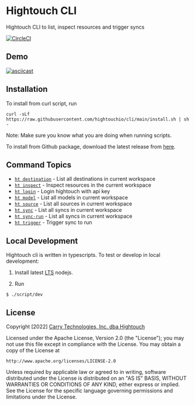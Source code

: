 # Hightouch CLI

Hightouch CLI to list, inspect resources and trigger syncs

[![CircleCI](https://circleci.com/gh/hightouchio/cli.svg?style=shield)](https://circleci.com/gh/hightouchio/cli)

## Demo

[![asciicast](https://asciinema.org/a/kFXceRxY6hPTlCz4YeRHv6hGt.svg)](https://asciinema.org/a/kFXceRxY6hPTlCz4YeRHv6hGt)

## Installation

To install from curl script, run 

```shell
curl -sLf https://raw.githubusercontent.com/hightouchio/cli/main/install.sh | sh -
```

Note: Make sure you know what you are doing when running scripts. 

To install from Github package, download the latest release from [here](https://github.com/hightouchio/cli/releases).

<!-- usagestop -->
<!-- commands -->
## Command Topics

* [`ht destination`](docs/destination.md) - List all destinations in current workspace
* [`ht inspect`](docs/inspect.md) - Inspect resources in the current workspace
* [`ht login`](docs/login.md) - Login hightouch with api key
* [`ht model`](docs/model.md) - List all models in current workspace
* [`ht source`](docs/source.md) - List all sources in current workspace
* [`ht sync`](docs/sync.md) - List all syncs in current workspace
* [`ht sync-run`](docs/sync-run.md) - List all syncs in current workspace
* [`ht trigger`](docs/trigger.md) - Trigger sync to run

<!-- commandsstop -->

## Local Development

Hightouch cli is written in typescripts. To test or develop in local development:

1. Install latest [LTS](https://nodejs.org/en/download/) nodejs.

2. Run
```shell
$ ./script/dev
```

## License

Copyright [2022] [Carry Technologies, Inc. dba Hightouch](https://hightouch.io/)

Licensed under the Apache License, Version 2.0 (the "License");
you may not use this file except in compliance with the License.
You may obtain a copy of the License at

    http://www.apache.org/licenses/LICENSE-2.0

Unless required by applicable law or agreed to in writing, software
distributed under the License is distributed on an "AS IS" BASIS,
WITHOUT WARRANTIES OR CONDITIONS OF ANY KIND, either express or implied.
See the License for the specific language governing permissions and
limitations under the License.
